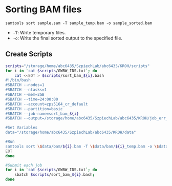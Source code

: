 # Sorting BAM files
`samtools sort sample.sam -T sample_temp.bam -o sample_sorted.bam`
- `-T`: Write temporary files. 
- `-o`: Write the final sorted output to the specified file. 

## Create Scripts
```bash
scripts="/storage/home/abc6435/SzpiechLab/abc6435/KROH/scripts"
for i in `cat $scripts/GWBW_IDS.txt`; do 
    cat <<EOT > $scripts/sort_bam_${i}.bash
#!/bin/bash
#SBATCH --nodes=1
#SBATCH --ntasks=1
#SBATCH --mem=2GB
#SBATCH --time=24:00:00
#SBATCH --account=zps5164_cr_default
#SBATCH --partition=basic
#SBATCH --job-name=sort_bam_${i}
#SBATCH --output=/storage/home/abc6435/SzpiechLab/abc6435/KROH/job_err_output/%x.%j.log

#Set Variables
data="/storage/home/abc6435/SzpiechLab/abc6435/KROH/data"

#Run
samtools sort \$data/bam/${i}.bam -T \$data/bam/${i}_temp.bam -o \$data/bam/${i}_sorted.bam
EOT
done

#Submit each job
for i in `cat $scripts/GWBW_IDS.txt`; do
    sbatch $scripts/sort_bam_${i}.bash;
done
